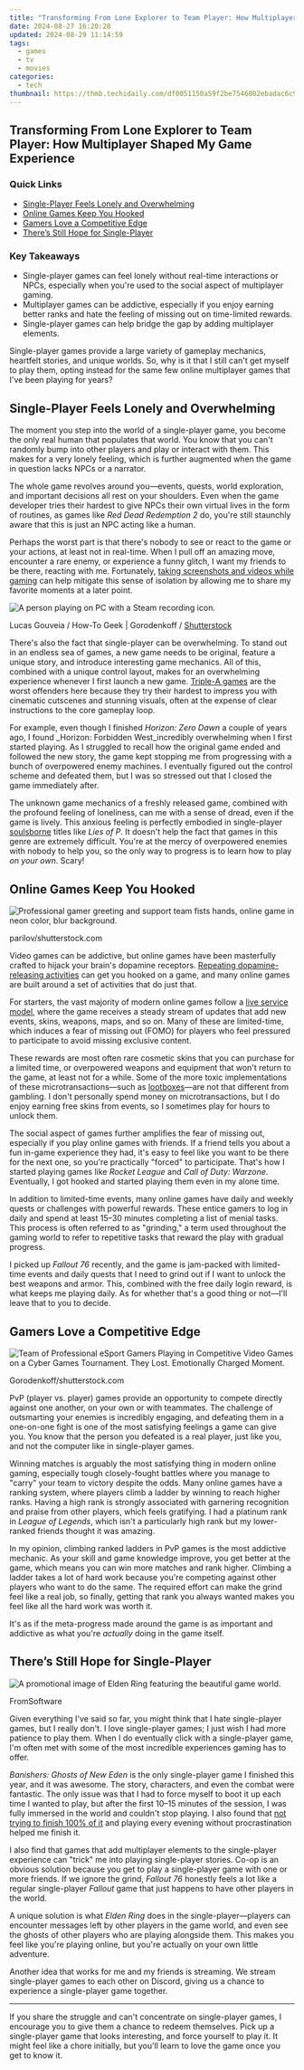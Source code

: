 ```yaml
---
title: "Transforming From Lone Explorer to Team Player: How Multiplayer Shaped My Game Experience"
date: 2024-08-27 16:20:28
updated: 2024-08-29 11:14:59
tags:
  - games
  - tv
  - movies
categories:
  - tech
thumbnail: https://thmb.techidaily.com/df0051150a59f2be7546002ebadac6c91a67abcc0cae700de7b83f4b7dc74cf2.jpg
---
```


## Transforming From Lone Explorer to Team Player: How Multiplayer Shaped My Game Experience

### Quick Links

* [Single-Player Feels Lonely and Overwhelming](https://extra-information.techidaily.com/direct-to-video-best-5-online-gif-to-video-services/)
* [Online Games Keep You Hooked](https://win11-tips.techidaily.com/restoring-badge-indicators-on-taskbars/)
* [Gamers Love a Competitive Edge](https://fox-hovers.techidaily.com/2024-approved-your-ultimate-guide-to-top-streamers-platforms/)
* [There’s Still Hope for Single-Player](https://howto.techidaily.com/how-to-fix-part-of-the-touch-screen-not-working-on-xiaomi-redmi-a2-drfone-by-drfone-fix-android-problems-fix-android-problems/)

### Key Takeaways

* Single-player games can feel lonely without real-time interactions or NPCs, especially when you're used to the social aspect of multiplayer gaming.
* Multiplayer games can be addictive, especially if you enjoy earning better ranks and hate the feeling of missing out on time-limited rewards.
* Single-player games can help bridge the gap by adding multiplayer elements.

 Single-player games provide a large variety of gameplay mechanics, heartfelt stories, and unique worlds. So, why is it that I still can't get myself to play them, opting instead for the same few online multiplayer games that I've been playing for years?

##  Single-Player Feels Lonely and Overwhelming

 The moment you step into the world of a single-player game, you become the only real human that populates that world. You know that you can't randomly bump into other players and play or interact with them. This makes for a very lonely feeling, which is further augmented when the game in question lacks NPCs or a narrator.

 The whole game revolves around you—events, quests, world exploration, and important decisions all rest on your shoulders. Even when the game developer tries their hardest to give NPCs their own virtual lives in the form of routines, as games like _Red Dead Redemption 2_ do, you're still staunchly aware that this is just an NPC acting like a human.

 Perhaps the worst part is that there's nobody to see or react to the game or your actions, at least not in real-time. When I pull off an amazing move, encounter a rare enemy, or experience a funny glitch, I want my friends to be there, reacting with me. Fortunately, [taking screenshots and videos while gaming](https://fox-helps.techidaily.com/updated-superior-streaming-with-integrated-local-channels-future-edition-for-2024/) can help mitigate this sense of isolation by allowing me to share my favorite moments at a later point.

![A person playing on PC with a Steam recording icon.](https://static1.howtogeekimages.com/wordpress/wp-content/uploads/2024/07/steam-screen-recording-feature.jpg) 

Lucas Gouveia / How-To Geek | Gorodenkoff / [Shutterstock](https://www.shutterstock.com/image-photo/gaming-home-female-gamer-playing-online-2193104623)

 There's also the fact that single-player can be overwhelming. To stand out in an endless sea of games, a new game needs to be original, feature a unique story, and introduce interesting game mechanics. All of this, combined with a unique control layout, makes for an overwhelming experience whenever I first launch a new game. [Triple-A games](https://screen-sharing-recording.techidaily.com/2024-approved-optimizing-workflow-automate-your-meet-times/) are the worst offenders here because they try their hardest to impress you with cinematic cutscenes and stunning visuals, often at the expense of clear instructions to the core gameplay loop.

 For example, even though I finished _Horizon: Zero Dawn_ a couple of years ago, I found _Horizon: Forbidden West_incredibly overwhelming when I first started playing. As I struggled to recall how the original game ended and followed the new story, the game kept stopping me from progressing with a bunch of overpowered enemy machines. I eventually figured out the control scheme and defeated them, but I was so stressed out that I closed the game immediately after.

 The unknown game mechanics of a freshly released game, combined with the profound feeling of loneliness, can me with a sense of dread, even if the game is lively. This anxious feeling is perfectly embodied in single-player [soulsborne](https://instagram-videos.techidaily.com/updated-tutorial-uploading-youtube-to-instagram-stories-effortlessly/) titles like _Lies of P_. It doesn't help the fact that games in this genre are extremely difficult. You're at the mercy of overpowered enemies with nobody to help you, so the only way to progress is to learn how to play _on your own_. Scary!

##  Online Games Keep You Hooked

![Professional gamer greeting and support team fists hands, online game in neon color, blur background.](https://static1.howtogeekimages.com/wordpress/wp-content/uploads/2024/01/shutterstock_1524338165.jpg) 

parilov/shutterstock.com

 Video games can be addictive, but online games have been masterfully crafted to hijack your brain's dopamine receptors. [Repeating dopamine-releasing activities](https://www.mayoclinichealthsystem.org/hometown-health/speaking-of-health/are-video-games-and-screens-another-addiction) can get you hooked on a game, and many online games are built around a set of activities that do just that.

 For starters, the vast majority of modern online games follow a [live service model](https://facebook-video-share.techidaily.com/unleashing-creativity-mastering-the-art-of-360-degree-videography-for-youtube-for-2024/), where the game receives a steady stream of updates that add new events, skins, weapons, maps, and so on. Many of these are limited-time, which induces a fear of missing out (FOMO) for players who feel pressured to participate to avoid missing exclusive content.

 These rewards are most often rare cosmetic skins that you can purchase for a limited time, or overpowered weapons and equipment that won't return to the game, at least not for a while. Some of the more toxic implementations of these microtransactions—such as [lootboxes](https://journals.sagepub.com/doi/abs/10.1177/1555412019895359)—are not that different from gambling. I don't personally spend money on microtransactions, but I do enjoy earning free skins from events, so I sometimes play for hours to unlock them.

 The social aspect of games further amplifies the fear of missing out, especially if you play online games with friends. If a friend tells you about a fun in-game experience they had, it's easy to feel like you want to be there for the next one, so you're practically "forced" to participate. That's how I started playing games like _Rocket League_ and _Call of Duty: Warzone_. Eventually, I got hooked and started playing them even in my alone time.

 In addition to limited-time events, many online games have daily and weekly quests or challenges with powerful rewards. These entice gamers to log in daily and spend at least 15–30 minutes completing a list of menial tasks. This process is often referred to as "grinding," a term used throughout the gaming world to refer to repetitive tasks that reward the play with gradual progress.

 I picked up _Fallout 76_ recently, and the game is jam-packed with limited-time events and daily quests that I need to grind out if I want to unlock the best weapons and armor. This, combined with the free daily login reward, is what keeps me playing daily. As for whether that's a good thing or not—I'll leave that to you to decide.

##  Gamers Love a Competitive Edge

![Team of Professional eSport Gamers Playing in Competitive Video Games on a Cyber Games Tournament. They Lost. Emotionally Charged Moment.](https://static1.howtogeekimages.com/wordpress/wp-content/uploads/2024/01/shutterstock_705666403.jpg) 

Gorodenkoff/shutterstock.com

 PvP (player vs. player) games provide an opportunity to compete directly against one another, on your own or with teammates. The challenge of outsmarting your enemies is incredibly engaging, and defeating them in a one-on-one fight is one of the most satisfying feelings a game can give you. You know that the person you defeated is a real player, just like you, and not the computer like in single-player games.

 Winning matches is arguably the most satisfying thing in modern online gaming, especially tough closely-fought battles where you manage to "carry" your team to victory despite the odds. Many online games have a ranking system, where players climb a ladder by winning to reach higher ranks. Having a high rank is strongly associated with garnering recognition and praise from other players, which feels gratifying. I had a platinum rank in _League of Legends_, which isn't a particularly high rank but my lower-ranked friends thought it was amazing.

 In my opinion, climbing ranked ladders in PvP games is the most addictive mechanic. As your skill and game knowledge improve, you get better at the game, which means you can win more matches and rank higher. Climbing a ladder takes a lot of hard work because you're competing against other players who want to do the same. The required effort can make the grind feel like a real job, so finally, getting that rank you always wanted makes you feel like all the hard work was worth it.

 It's as if the meta-progress made around the game is as important and addictive as what you're _actually_ doing in the game itself.

##  There’s Still Hope for Single-Player

![A promotional image of Elden Ring featuring the beautiful game world.](https://static1.howtogeekimages.com/wordpress/wp-content/uploads/2022/03/elden-ring.jpg) 

FromSoftware

 Given everything I've said so far, you might think that I hate single-player games, but I really don't. I love single-player games; I just wish I had more patience to play them. When I do eventually click with a single-player game, I'm often met with some of the most incredible experiences gaming has to offer.

_Banishers: Ghosts of New Eden_ is the only single-player game I finished this year, and it was awesome. The story, characters, and even the combat were fantastic. The only issue was that I had to force myself to boot it up each time I wanted to play, but after the first 10–15 minutes of the session, I was fully immersed in the world and couldn't stop playing. I also found that [not trying to finish 100% of it](https://instagram-videos.techidaily.com/updated-tips-to-triple-your-instagram-video-viewers/) and playing every evening without procrastination helped me finish it.

 I also find that games that add multiplayer elements to the single-player experience can "trick" me into playing single-player stories. Co-op is an obvious solution because you get to play a single-player game with one or more friends. If we ignore the grind, _Fallout 76_ honestly feels a lot like a regular single-player _Fallout_ game that just happens to have other players in the world.

 A unique solution is what _Elden Ring_ does in the single-player—players can encounter messages left by other players in the game world, and even see the ghosts of other players who are playing alongside them. This makes you feel like you're playing online, but you're actually on your own little adventure.

 Another idea that works for me and my friends is streaming. We stream single-player games to each other on Discord, giving us a chance to experience a single-player game together.

---

 If you share the struggle and can't concentrate on single-player games, I encourage you to give them a chance to redeem themselves. Pick up a single-player game that looks interesting, and force yourself to play it. It might feel like a chore initially, but you'll learn to love the game once you get to know it.

<ins class="adsbygoogle"
     style="display:block"
     data-ad-format="autorelaxed"
     data-ad-client="ca-pub-7571918770474297"
     data-ad-slot="1223367746"></ins>



<ins class="adsbygoogle"
     style="display:block"
     data-ad-client="ca-pub-7571918770474297"
     data-ad-slot="8358498916"
     data-ad-format="auto"
     data-full-width-responsive="true"></ins>
